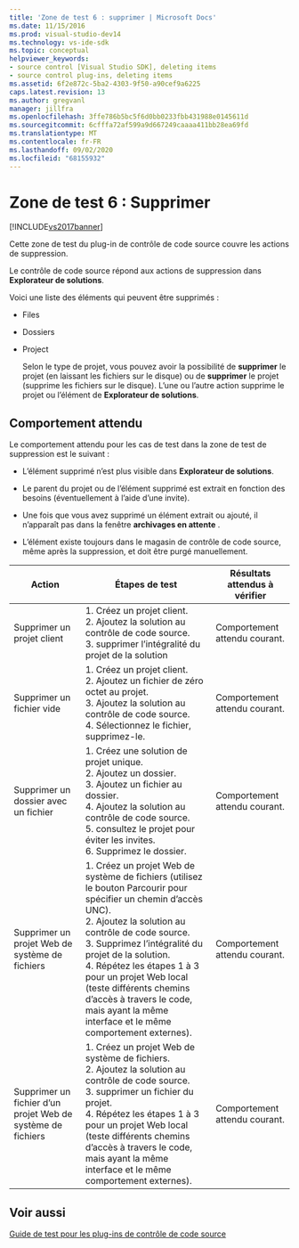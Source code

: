 ```yaml
---
title: 'Zone de test 6 : supprimer | Microsoft Docs'
ms.date: 11/15/2016
ms.prod: visual-studio-dev14
ms.technology: vs-ide-sdk
ms.topic: conceptual
helpviewer_keywords:
- source control [Visual Studio SDK], deleting items
- source control plug-ins, deleting items
ms.assetid: 6f2e872c-5ba2-4303-9f50-a90cef9a6225
caps.latest.revision: 13
ms.author: gregvanl
manager: jillfra
ms.openlocfilehash: 3ffe786b5bc5f6d0bb0233fbb431988e0145611d
ms.sourcegitcommit: 6cfffa72af599a9d667249caaaa411bb28ea69fd
ms.translationtype: MT
ms.contentlocale: fr-FR
ms.lasthandoff: 09/02/2020
ms.locfileid: "68155932"
---
```

# <a name="test-area-6-delete"></a>Zone de test 6 : Supprimer
[!INCLUDE[vs2017banner](../../includes/vs2017banner.md)]

Cette zone de test du plug-in de contrôle de code source couvre les actions de suppression.  
  
 Le contrôle de code source répond aux actions de suppression dans **Explorateur de solutions**.  
  
 Voici une liste des éléments qui peuvent être supprimés :  
  
- Files  
  
- Dossiers  
  
- Project  
  
  Selon le type de projet, vous pouvez avoir la possibilité de **supprimer** le projet (en laissant les fichiers sur le disque) ou de **supprimer** le projet (supprime les fichiers sur le disque). L’une ou l’autre action supprime le projet ou l’élément de **Explorateur de solutions**.  
  
## <a name="expected-behavior"></a>Comportement attendu  
 Le comportement attendu pour les cas de test dans la zone de test de suppression est le suivant :  
  
- L’élément supprimé n’est plus visible dans **Explorateur de solutions**.  
  
- Le parent du projet ou de l’élément supprimé est extrait en fonction des besoins (éventuellement à l’aide d’une invite).  
  
- Une fois que vous avez supprimé un élément extrait ou ajouté, il n’apparaît pas dans la fenêtre **archivages en attente** .  
  
- L’élément existe toujours dans le magasin de contrôle de code source, même après la suppression, et doit être purgé manuellement.  
  
|Action|Étapes de test|Résultats attendus à vérifier|  
|------------|----------------|--------------------------------|  
|Supprimer un projet client|1. Créez un projet client.<br />2. Ajoutez la solution au contrôle de code source.<br />3. supprimer l’intégralité du projet de la solution|Comportement attendu courant.|  
|Supprimer un fichier vide|1. Créez un projet client.<br />2. Ajoutez un fichier de zéro octet au projet.<br />3. Ajoutez la solution au contrôle de code source.<br />4. Sélectionnez le fichier, supprimez-le.|Comportement attendu courant.|  
|Supprimer un dossier avec un fichier|1. Créez une solution de projet unique.<br />2. Ajoutez un dossier.<br />3. Ajoutez un fichier au dossier.<br />4. Ajoutez la solution au contrôle de code source.<br />5. consultez le projet pour éviter les invites.<br />6. Supprimez le dossier.|Comportement attendu courant.|  
|Supprimer un projet Web de système de fichiers|1. Créez un projet Web de système de fichiers (utilisez le bouton Parcourir pour spécifier un chemin d’accès UNC).<br />2. Ajoutez la solution au contrôle de code source.<br />3. Supprimez l’intégralité du projet de la solution.<br />4. Répétez les étapes 1 à 3 pour un projet Web local (teste différents chemins d’accès à travers le code, mais ayant la même interface et le même comportement externes).|Comportement attendu courant.|  
|Supprimer un fichier d’un projet Web de système de fichiers|1. Créez un projet Web de système de fichiers.<br />2. Ajoutez la solution au contrôle de code source.<br />3. supprimer un fichier du projet.<br />4. Répétez les étapes 1 à 3 pour un projet Web local (teste différents chemins d’accès à travers le code, mais ayant la même interface et le même comportement externes).|Comportement attendu courant.|  
  
## <a name="see-also"></a>Voir aussi  
 [Guide de test pour les plug-ins de contrôle de code source](../../extensibility/internals/test-guide-for-source-control-plug-ins.md)

